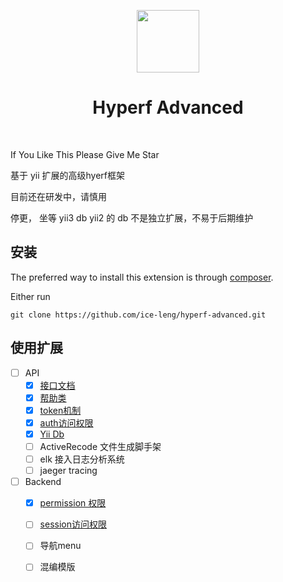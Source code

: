 <p align="center">
    <a href="https://hyperf.io/" target="_blank">
        <img src="https://hyperf.oss-cn-hangzhou.aliyuncs.com/hyperf.png" height="100px">
    </a>
    <h1 align="center">Hyperf Advanced</h1>
    <br>
</p>

If You Like This Please Give Me Star

基于 yii 扩展的高级hyerf框架

目前还在研发中，请慎用

停更， 坐等 yii3 db
yii2 的 db 不是独立扩展，不易于后期维护


安装
------------

The preferred way to install this extension is through [composer](http://getcomposer.org/download/).

Either run

```
git clone https://github.com/ice-leng/hyperf-advanced.git
```
使用扩展
--------------
 - [ ] API
    - [x] [接口文档](https://github.com/ice-leng/hyperf-swagger)
    - [x] [帮助类](https://github.com/ice-leng/hyperf-helper)
    - [x] [token机制](https://github.com/ice-leng/hyperf-jwt)
    - [x] [auth访问权限](https://github.com/ice-leng/hyperf-auth)
    - [x] [Yii Db](https://github.com/ice-leng/hyperf-yii-db)
    - [ ] ActiveRecode 文件生成脚手架
    - [ ] elk 接入日志分析系统
    - [ ] jaeger tracing 
 - [ ] Backend
    - [x] [permission 权限](https://github.com/ice-leng/hyperf-yii-rbac)
    - [ ] [session访问权限](https://github.com/ice-leng/hyperf-auth)
    - [ ] 导航menu
    - [ ] 混编模版




